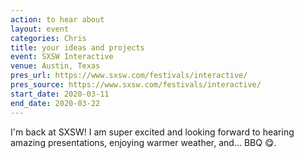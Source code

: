 ```yaml
---
action: to hear about
layout: event
categories: Chris
title: your ideas and projects
event: SXSW Interactive
venue: Austin, Texas
pres_url: https://www.sxsw.com/festivals/interactive/
pres_source: https://www.sxsw.com/festivals/interactive/
start_date: 2020-03-11
end_date: 2020-03-22
---
```


I'm back at SXSW! I am super excited and looking forward to hearing amazing presentations, enjoying warmer weather, and… BBQ 😋.
